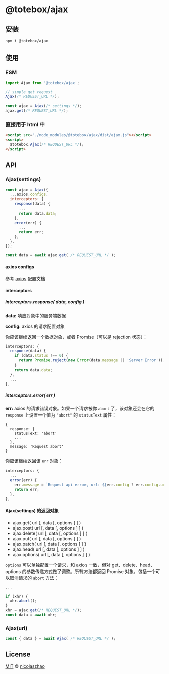 # @totebox/ajax

## 安装

```
npm i @totebox/ajax
```

## 使用

### ESM

```js
import Ajax from '@totebox/ajax';

// simple get request
Ajax(/* REQUEST_URL */);

const ajax = Ajax(/* settings */);
ajax.get(/* REQUEST_URL */);
```

### 直接用于 html 中

```html
<script src="./node_modules/@totebox/ajax/dist/ajax.js"></script>
<script>
  $totebox.Ajax(/* REQUEST_URL */);
</script>
```

## API

### Ajax(settings)

```js
const ajax = Ajax({
  ...axios.configs,
  interceptors: {
    response(data) {
      ...
      return data.data;
    },
    error(err) {
      ...
      return err;
    },
  },
});

const data = await ajax.get( /* REQUEST_URL */ );
```

#### axios configs

参考 [axios](https://github.com/axios/axios#request-config) 配置文档

#### interceptors

##### interceptors.response( data, config )

**data:** 响应对象中的服务端数据

**config:** axios 的请求配置对象

你应该继续返回一个数据对象，或者 Promise（可以是 rejection 状态）：

```js
interceptors: {
  response(data) {
    if (data.status !== 0) {
      return Promise.reject(new Error(data.message || 'Server Error'));
    }
    return data.data;
  },
  ...
},
```

##### interceptors.error( err )

**err:** axios 的请求错误对象。如果一个请求被你 `abort` 了，该对象还会在它的 `response` 上设置一个值为 `"abort"` 的 `statusText` 属性：

```
{
  response: {
    statusText: 'abort'
    ...
  },
  message: 'Request abort'
}
```

你应该继续返回该 `err` 对象：

```js
interceptors: {
  ...
  error(err) {
    err.message = `Request api error, url: ${err.config ? err.config.url : ''}, message: ${err.message}`;
    return err;
  },
},
```

#### Ajax(settings) 的返回对象

* ajax.get( url [,  data [, options ] ] )
* ajax.post( url [,  data [, options ] ] )
* ajax.delete( url [,  data [, options ] ] )
* ajax.put( url [,  data [, options ] ] )
* ajax.patch( url [,  data [, options ] ] )
* ajax.head( url [,  data [, options ] ] )
* ajax.options( url [,  data [, options ] ] )

`options` 可以单独配置一个请求，和 axios 一致，但对 get、delete、head、options 的参数传递方式做了调整。所有方法都返回 Promise 对象，包括一个可以取消请求的 `abort` 方法：

```js
...

if (xhr) {
  xhr.abort();
}
xhr = ajax.get(/* REQUEST_URL */);
const data = await xhr;
```

### Ajax(url)

```js
const { data } = await Ajax( /* REQUEST_URL */ );
```

## License

[MIT](https://github.com/nicolaszhao/totebox/blob/master/LICENSE) © [nicolaszhao](https://github.com/nicolaszhao)
